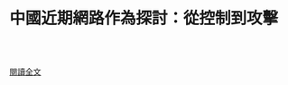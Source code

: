 # 中國近期網路作為探討：從控制到攻擊

<!--more-->
<!--333-->
<br><br/>

[閱讀全文](https://www.airitilibrary.com/Publication/alDetailedMesh?docid=18162622-201609-201610240011-201610240011-51-68)

